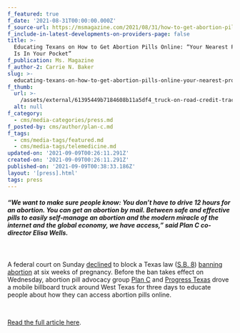 ```yaml
---
f_featured: true
f_date: '2021-08-31T00:00:00.000Z'
f_source-url: https://msmagazine.com/2021/08/31/how-to-get-abortion-pills-online-texas/
f_include-in-latest-developments-on-providers-page: false
title: >-
  Educating Texans on How to Get Abortion Pills Online: “Your Nearest Provider
  Is In Your Pocket”
f_publication: Ms. Magazine
f_author-2: Carrie N. Baker
slug: >-
  educating-texans-on-how-to-get-abortion-pills-online-your-nearest-provider-is-in-your-pocket
f_thumb:
  url: >-
    /assets/external/61395449b7184608b11a5df4_truck-on-road-credit-tracy-tragos-1024x538.png
  alt: null
f_category:
  - cms/media-categories/press.md
f_posted-by: cms/author/plan-c.md
f_tags:
  - cms/media-tags/featured.md
  - cms/media-tags/telemedicine.md
updated-on: '2021-09-09T00:26:11.291Z'
created-on: '2021-09-09T00:26:11.291Z'
published-on: '2021-09-09T00:38:33.186Z'
layout: '[press].html'
tags: press
---
```


##### _“We want to make sure people know: You don’t have to drive 12 hours for an abortion. You can get an abortion by mail. Between safe and effective pills to easily self-manage an abortion and the modern miracle of the internet and the global economy, we have access,” said Plan C co-director Elisa Wells._

‍

A federal court on Sunday [declined](https://reproductiverights.org/breaking-fate-of-texas-abortion-ban-is-with-the-supreme-court/) to block a Texas law ([S.B. 8](https://legiscan.com/TX/bill/SB8/2021)) [banning abortion](https://msmagazine.com/2021/07/13/texas-abortion-six-week-ban-lawsuit-court/) at six weeks of pregnancy. Before the ban takes effect on Wednesday, abortion pill advocacy group [Plan C](file:///C:/Users/Carrie/Documents/plancpills.org) and [Progress Texas](https://progresstexas.org/) drove a mobile billboard truck around West Texas for three days to educate people about how they can access abortion pills online.

‍

[Read the full article here](https://msmagazine.com/2021/08/31/how-to-get-abortion-pills-online-texas/).
